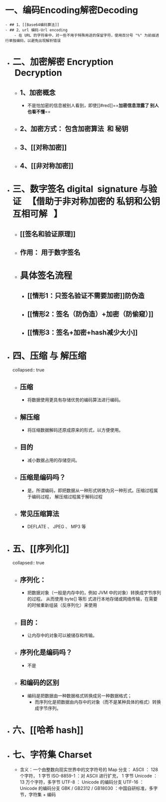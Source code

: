 # 一、编码Encoding解密Decoding
	- ## 1、[[Base64编码算法]]
	- ## 2、url 编码-Url encoding
		- 在 URL 的字符串中，对⼀些不⽤于特殊⽤途的保留字符，使⽤百分号 "%" 为前缀进⾏单独编码，以避免出现解析错误
- # 二、加密解密 Encryption   Decryption
	- ## 1、加密概念
		- 不是怕加密的信息被别人看到，即使[[#red]]==**加密信息泄露了 别人也看不懂**==
	- ## 2、加密方式： 包含加密算法  和 秘钥
	- ## 3、[[对称加密]]
	- ## 4、[[非对称加密]]
- # 三、数字签名 digital  signature 与验证   【借助于非对称加密的 私钥和公钥互相可解   】
	- ## [[签名和验证原理]]
	- ## 作用： 用于数字签名
	- # 具体签名流程
		- ## [[情形1：只签名验证不需要加密]]防伪造
		- ## [[情形2：签名（防伪造）+加密（防偷窥）]]
		- ## [[情形3：签名+加密+hash减少大小]]
- # 四、压缩 与 解压缩
  collapsed:: true
	- ## 压缩
		- 将数据使⽤更具有存储优势的编码算法进⾏编码。
	- ## 解压缩
		- 将压缩数据解码还原成原来的形式，以⽅便使⽤。
	- ## ⽬的
		- 减⼩数据占⽤的存储空间。
	- ## **压缩是编码吗？**
		- 是。所谓编码，即把数据从⼀种形式转换为另⼀种形式。压缩过程属于编码过程， 解压缩过程属于解码过程
	- ## **常⻅压缩算法**
		- DEFLATE 、 JPEG 、 MP3 等
- # 五、[[序列化]]
  collapsed:: true
	- ## 序列化：
		- 把数据对象（⼀般是内存中的，例如 JVM 中的对象）转换成字节序列的过程。 从⽽使⽤ byte[] 等形 式进⾏本地存储或⽹络传输，在需要的时候重新组装（反序列化）来使⽤
	- ## 目的：
		- 让内存中的对象可以被储存和传输。
	- ## 序列化是编码吗？
		- 不是
	- ## 和编码的区别
		- 编码是把数据由⼀种数据格式转换成另⼀种数据格式；
			- ⽽序列化是把数据由内存中的对象（⽽不是某种具体的格式）转换成字节序列。
- # 六、[[哈希 hash]]
- # 七、字符集 Charset
	- 含义：⼀个由整数向现实世界中的⽂字符号的 Map
	  分⽀：
	  ASCII ： 128 个字符， 1 字节
	  ISO-8859-1 ：对 ASCII 进⾏扩充， 1 字节
	  Unicode ： 13 万个字符，多字节
	  UTF-8 ： Unicode 的编码分⽀
	  UTF-16 ： Unicode 的编码分⽀
	  GBK / GB2312 / GB18030 ：中国⾃研标准，多字节，字符集 + 编码